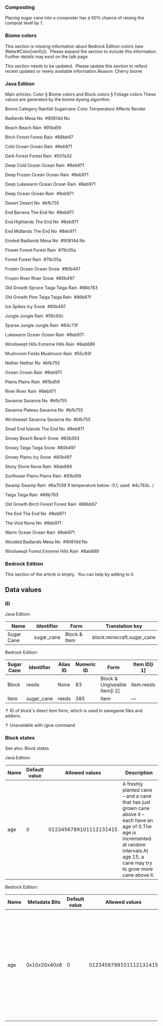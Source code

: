 ### Composting
Placing sugar cane into a composter has a 50% chance of raising the compost level by 1.

### Biome colors

  

This section is missing information about Bedrock Edition colors (see Water#Color[verify]). 
Please expand the section to include this information. Further details may exist on the talk page.



  

This section needs to be updated. 
Please update this section to reflect recent updates or newly available information.Reason: Cherry biome


### Java Edition
Main articles: Color § Biome colors and Block colors § Foliage colors
These values are generated by the biome dyeing algorithm.




Biome
Category
Rainfall
Sugarcane Color
Temperature Affects
Render


Badlands
Mesa
No
 #90814d
No



Beach
Beach
Rain
 #91bd59




Birch Forest
Forest
Rain
 #88bb67




Cold Ocean
Ocean
Rain
 #8eb971




Dark Forest
Forest
Rain
 #507a32




Deep Cold Ocean
Ocean
Rain
 #8eb971




Deep Frozen Ocean
Ocean
Rain
 #8eb971




Deep Lukewarm Ocean
Ocean
Rain
 #8eb971




Deep Ocean
Ocean
Rain
 #8eb971




Desert
Desert
No
 #bfb755




End Barrens
The End
No
 #8eb971




End Highlands
The End
No
 #8eb971




End Midlands
The End
No
 #8eb971




Eroded Badlands
Mesa
No
 #90814d
No



Flower Forest
Forest
Rain
 #79c05a




Forest
Forest
Rain
 #79c05a




Frozen Ocean
Ocean
Snow
 #80b497




Frozen River
River
Snow
 #80b497




Old Growth Spruce Taiga
Taiga
Rain
 #86b783




Old Growth Pine Taiga
Taiga
Rain
 #86b87f




Ice Spikes
Icy
Snow
 #80b497




Jungle
Jungle
Rain
 #59c93c




Sparse Jungle
Jungle
Rain
 #64c73f




Lukewarm Ocean
Ocean
Rain
 #8eb971




Windswept Hills
Extreme Hills
Rain
 #8ab689




Mushroom Fields
Mushroom
Rain
 #55c93f




Nether
Nether
No
 #bfb755




Ocean
Ocean
Rain
 #8eb971




Plains
Plains
Rain
 #91bd59




River
River
Rain
 #8eb971




Savanna
Savanna
No
 #bfb755




Savanna Plateau
Savanna
No
 #bfb755




Windswept Savanna
Savanna
No
 #bfb755




Small End Islands
The End
No
 #8eb971




Snowy Beach
Beach
Snow
 #83b593




Snowy Taiga
Taiga
Snow
 #80b497




Snowy Plains
Icy
Snow
 #80b497




Stony Shore
None
Rain
 #8ab689




Sunflower Plains
Plains
Rain
 #91bd59




Swamp
Swamp
Rain
 #6a7039
If temperature below -0.1, used  #4c763c.
 / 


Taiga
Taiga
Rain
 #86b783




Old Growth Birch Forest
Forest
Rain
 #88bb67




The End
The End
No
 #8eb971




The Void
None
No
 #8eb971




Warm Ocean
Ocean
Rain
 #8eb971




Wooded Badlands
Mesa
No
 #90814d
No



Windswept Forest
Extreme Hills
Rain
 #8ab689





### Bedrock Edition

  

This section of the article is empty. 
You can help by adding to it.


## Data values
### ID
Java Edition:

| Name       | Identifier | Form         | Translation key            |
|------------|------------|--------------|----------------------------|
| Sugar Cane | sugar_cane | Block & Item | block.minecraft.sugar_cane |

Bedrock Edition:

| Sugar Cane | Identifier | Alias ID | Numeric ID | Form                         | Item ID[i 1] | Translation key |
|------------|------------|----------|------------|------------------------------|--------------|-----------------|
| Block      | reeds      | None     | 83         | Block & Ungiveable Item[i 2] | item.reeds   | tile.reeds.name |
| Item       | sugar_cane | reeds    | 385        | Item                         | —            | item.reeds.name |


↑ ID of block's direct item form, which is used in savegame files and addons.

↑ Unavailable with /give command


### Block states
See also: Block states

Java Edition:

| Name | Default value | Allowed values         | Description                                                                                                                                                                                    |
|------|---------------|------------------------|------------------------------------------------------------------------------------------------------------------------------------------------------------------------------------------------|
| age  | 0             | 0123456789101112131415 | A freshly planted cane – and a cane that has just grown cane above it – each have an age of 0.The age is incremented at random intervals.At age 15, a cane may try to grow more cane above it. |

Bedrock Edition:

| Name | Metadata Bits | Default value | Allowed values         | Values forMetadata Bits | Description                                                                                                                                                                                    |
|------|---------------|---------------|------------------------|-------------------------|------------------------------------------------------------------------------------------------------------------------------------------------------------------------------------------------|
| age  | 0x10x20x40x8  | 0             | 0123456789101112131415 | 0123456789101112131415  | A freshly planted cane – and a cane that has just grown cane above it – each have an age of 0.The age is incremented at random intervals.At age 15, a cane may try to grow more cane above it. |




